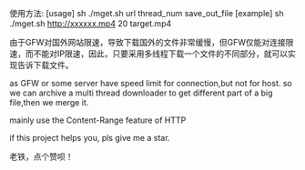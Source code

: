 使用方法:
[usage]   sh ./mget.sh url thread_num save_out_file
[example] sh ./mget.sh http://xxxxxx.mp4 20 target.mp4

由于GFW对国外网站限速，导致下载国外的文件非常缓慢，但GFW仅能对连接限速，而不能对IP限速，因此，只要采用多线程下载一个文件的不同部分，就可以实现告诉下载文件。

as GFW or some server have speed limit for connection,but not for host.
so we can archive a multi thread downloader to get different part of a big file,then we merge it.

mainly use the Content-Range feature of HTTP



if this project helps you, pls give me a star.

老铁，点个赞呗！

